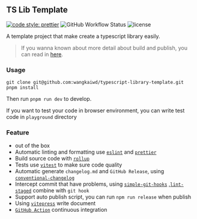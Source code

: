 ## TS Lib Template

[![code style: prettier](https://img.shields.io/badge/code_style-prettier-ff69b4.svg?style=flat-square)](https://github.com/prettier/prettier)
![GitHub Workflow Status](https://img.shields.io/github/workflow/status/wangkaiwd/typescript-library-template/Deploy%20to%20GitHub%20pages)
![license](https://img.shields.io/github/license/wangkaiwd/typescript-library-template)

A template project that make create a typescript library easily.

> If you wanna known about more detail about build and publish, you can read
> in [here](https://zhuanlan.zhihu.com/p/458363563).

### Usage

```shell
git clone git@github.com:wangkaiwd/typescript-library-template.git
pnpm install
```

Then run `pnpm run dev` to develop.

If you want to test your code in browser environment, you can write test code in `playground` directory

### Feature

- out of the box
- Automatic linting and formatting use [`eslint`](https://github.com/eslint/eslint)
  and [`prettier`](https://github.com/prettier/prettier)
- Build source code with [`rollup`](https://github.com/rollup/rollup)
- Tests use [`vitest`](https://github.com/vitest-dev/vitest) to make sure code quality
- Automatic generate `changelog.md` and `GitHub Release`,
  using [`conventional-changelog`](https://github.com/conventional-changelog/conventional-changelog/tree/master/packages/conventional-changelog-cli)
- Intercept commit that have problems, using [`simple-git-hooks`](https://github.com/toplenboren/simple-git-hooks)
  ,[`lint-staged`](https://github.com/okonet/lint-staged) combine with `git hook`
- Support auto publish script, you can run `npm run release` when publish
- Using [`vitepress`](https://github.com/vuejs/vitepress) write document
- [`GitHub Action`](https://docs.github.com/en/actions) continuous integration
